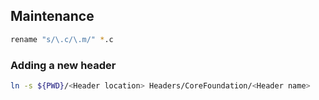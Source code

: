 
## Maintenance

```bash
rename "s/\.c/\.m/" *.c
```

### Adding a new header

```bash
ln -s ${PWD}/<Header location> Headers/CoreFoundation/<Header name>